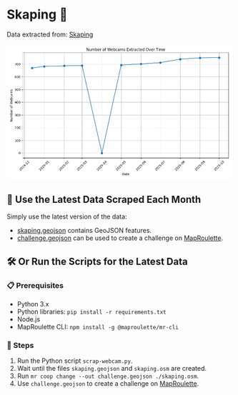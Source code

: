 # Skaping 🎥

Data extracted from: [Skaping](https://www.skaping.com)

![History Diagram](webcam_count_history.png)

## 📅 Use the Latest Data Scraped Each Month

Simply use the latest version of the data:
- [skaping.geojson](skaping.geojson) contains GeoJSON features.
- [challenge.geojson](challenge.geojson) can be used to create a challenge on [MapRoulette](https://maproulette.org/).

## 🛠️ Or Run the Scripts for the Latest Data

### 📋 Prerequisites
- Python 3.x
- Python libraries: `pip install -r requirements.txt`
- Node.js
- MapRoulette CLI: `npm install -g @maproulette/mr-cli`

### 🔧 Steps
1. Run the Python script `scrap-webcam.py`.
2. Wait until the files `skaping.geojson` and `skaping.osm` are created.
3. Run `mr coop change --out challenge.geojson ./skaping.osm`.
4. Use `challenge.geojson` to create a challenge on [MapRoulette](https://maproulette.org/).
